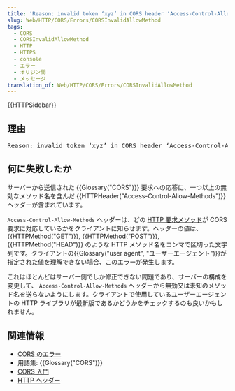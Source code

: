 ```yaml
---
title: 'Reason: invalid token ‘xyz’ in CORS header ‘Access-Control-Allow-Methods’'
slug: Web/HTTP/CORS/Errors/CORSInvalidAllowMethod
tags:
  - CORS
  - CORSInvalidAllowMethod
  - HTTP
  - HTTPS
  - console
  - エラー
  - オリジン間
  - メッセージ
translation_of: Web/HTTP/CORS/Errors/CORSInvalidAllowMethod
---
```

<div>{{HTTPSidebar}}</div>

<h2 id="Reason" name="Reason">理由</h2>

<pre class="syntaxbox">Reason: invalid token ‘xyz’ in CORS header ‘Access-Control-Allow-Methods’</pre>

<h2 id="What_went_wrong" name="What_went_wrong">何に失敗したか</h2>

<p>サーバーから送信された {{Glossary("CORS")}} 要求への応答に、一つ以上の無効なメソッド名を含んだ {{HTTPHeader("Access-Control-Allow-Methods")}} ヘッダーが含まれています。</p>

<p><code>Access-Control-Allow-Methods</code> ヘッダーは、どの <a href="/ja/docs/Web/HTTP/Methods">HTTP 要求メソッド</a>が CORS 要求に対応しているかをクライアントに知らせます。ヘッダーの値は、{{HTTPMethod("GET")}}, {{HTTPMethod("POST")}}, {{HTTPMethod("HEAD")}} のような HTTP メソッド名をコンマで区切った文字列です。クライアントの{{Glossary("user agent", "ユーザーエージェント")}}が指定された値を理解できない場合、このエラーが発生します。</p>

<p>これはほとんどはサーバー側でしか修正できない問題であり、サーバーの構成を変更して、 <code>Access-Control-Allow-Methods</code> ヘッダーから無効又は未知のメソッド名を送らないようにします。クライアントで使用しているユーザーエージェントの HTTP ライブラリが最新版であるかどうかをチェックするのも良いかもしれません。</p>

<h2 id="See_also" name="See_also">関連情報</h2>

<ul>
 <li><a href="/ja/docs/Web/HTTP/CORS/Errors">CORS のエラー</a></li>
 <li>用語集: {{Glossary("CORS")}}</li>
 <li><a href="/ja/docs/Web/HTTP/CORS">CORS 入門</a></li>
 <li><a href="/ja/docs/Web/HTTP/Headers">HTTP ヘッダー</a></li>
</ul>
